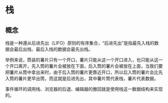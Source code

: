 # 栈

## 概念

栈是一种遵从后进先出（LIFO）原则的有序集合，“后进先出”是指最先入栈的数据会最后出栈、最后入栈的数据会最先出栈。

举例来说，筒装的薯片只有一个开口，薯片只能从这一个开口进入，也只能从这一个开口离开，先入筒的薯片会被放在下面，后入筒的薯片会被放在上面，当我们要把薯片从筒中拿出来时，由于后入筒的薯片更靠近开口，所以后入筒的薯片会比先入筒的薯片更早出筒，而这就是后进先出，其中薯片筒代表栈，薯片代表数据。

事件循环的调用栈、浏览器的后退、编辑器的撤回就是使用栈这一数据结构来实现的。